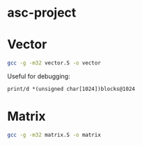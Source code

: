 # asc-project

# Vector

```sh
gcc -g -m32 vector.S -o vector
```

Useful for debugging:
```
print/d *(unsigned char[1024])blocks@1024
```

# Matrix

```sh
gcc -g -m32 matrix.S -o matrix
```
